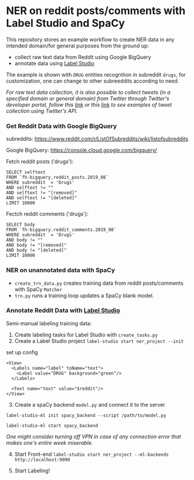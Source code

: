 # NER on reddit posts/comments with Label Studio and SpaCy

This repository stores an example workflow to create NER data in any intended domain/for general purposes from the ground up:

- collect raw text data from Reddit using Google BigQuery
- annotate data using [Label Studio](https://labelstud.io/)

The example is shown with `DRUG` entities recognition in subreddit `drugs`, for customization, one can change to other subreeddits according to need.

_For raw text data collection, it is also possible to collect tweets (in a specified domain or general domain) from Twitter through Twitter's developer portal, follow this [link](https://github.com/JINHXu/TwitterCrawler) or this [link](https://github.com/JINHXu/how-much-hate-with-china/tree/main/scripts/notebooks/get_data) to see examples of tweet collection using Twitter's API._

### Get Reddit Data with Google BigQuery

subreddits: https://www.reddit.com/r/ListOfSubreddits/wiki/listofsubreddits <br>

Google BigQuery: https://console.cloud.google.com/bigquery/

Fetch reddit posts ('drugs'):
```
SELECT selftext
FROM `fh-bigquery.reddit_posts.2019_08` 
WHERE subreddit  = 'Drugs'
AND selftext != ""
AND selftext != "[removed]"
AND selftext != "[deleted]"
LIMIT 10000
```

Fectch reddit comments ('drugs'):
```
SELECT body
FROM `fh-bigquery.reddit_comments.2019_08` 
WHERE subreddit  = 'Drugs'
AND body != ""
AND body != "[removed]"
AND body != "[deleted]"
LIMIT 10000
```

### NER on unannotated data with SpaCy

* `create_trn_data.py` creates training data from reddit posts/comments with SpaCy `Matcher`
* `trn.py` runs a training loop updates a SpaCy blank model.

### Annotate Reddit Data with [Label Studio](https://labelstud.io/)

Semi-manual labeling training data:

1. Create labeling tasks for Label Studio with `create_tasks.py`
2. Create a Label Studio project `label-studio start ner_project --init`<br>

set up config

```
<View>
  <Labels name="label" toName="text">
    <Label value="DRUG" background="green"/>
  </Labels>

  <Text name="text" value="$reddit"/>
</View>
```

3. Create a spaCy backend `model.py` and connect it to the server 

`label-studio-ml init spacy_backend --script /path/to/model.py`<br>

`label-studio-ml start spacy_backend`<br>

*One might consider turning off VPN in case of any connection error that makes one's entire week miserable.*

4. Start Front-end `label-studio start ner_project --ml-backends http://localhost:9090`

5. Start Labeling!

